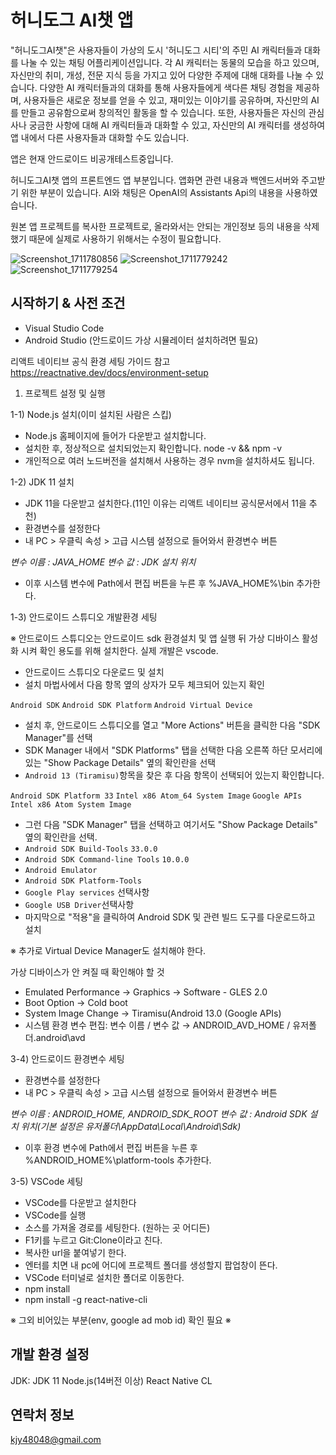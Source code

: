 # 허니도그 AI챗 앱

"허니도그AI챗"은 사용자들이 가상의 도시 '허니도그 시티'의 주민 AI 캐릭터들과 대화를 나눌 수 있는 채팅 어플리케이션입니다. 
각 AI 캐릭터는 동물의 모습을 하고 있으며, 자신만의 취미, 개성, 전문 지식 등을 가지고 있어 다양한 주제에 대해 대화를 나눌 수 있습니다.
다양한 AI 캐릭터들과의 대화를 통해 사용자들에게 색다른 채팅 경험을 제공하며, 사용자들은 새로운 정보를 얻을 수 있고, 재미있는 이야기를 공유하며, 자신만의 AI를 만들고 공유함으로써 창의적인 활동을 할 수 있습니다. 
또한, 사용자들은 자신의 관심사나 궁금한 사항에 대해 AI 캐릭터들과 대화할 수 있고, 자신만의 AI 캐릭터를 생성하여 앱 내에서 다른 사용자들과 대화할 수도 있습니다. 

앱은 현재 안드로이드 비공개테스트중입니다.

허니도그AI챗 앱의 프론트엔드 앱 부분입니다.
앱화면 관련 내용과 백엔드서버와 주고받기 위한 부분이 있습니다.
AI와 채팅은 OpenAI의 Assistants Api의 내용을 사용하였습니다.

원본 앱 프로젝트를 복사한 프로젝트로, 올라와서는 안되는 개인정보 등의 내용을 삭제했기 때문에 실제로 사용하기 위해서는 수정이 필요합니다.

![Screenshot_1711780856](https://github.com/kjy48048/honeydog-aichat-server/assets/55000077/4b4f001d-d74e-4d3a-9fe8-fe1aecd5da85)
![Screenshot_1711779242](https://github.com/kjy48048/honeydog-aichat-server/assets/55000077/993814fe-a526-4c8e-8acf-172d4b85ffa5)
![Screenshot_1711779254](https://github.com/kjy48048/honeydog-aichat-server/assets/55000077/4079eb13-8743-4e04-b251-b6ffcb19eda6)

## 시작하기 & 사전 조건

- Visual Studio Code
- Android Studio (안드로이드 가상 시뮬레이터 설치하려면 필요)

리액트 네이티브 공식 환경 세팅 가이드 참고
https://reactnative.dev/docs/environment-setup

1. 프로젝트 설정 및 실행

1-1) Node.js 설치(이미 설치된 사람은 스킵)

- Node.js 홈페이지에 들어가 다운받고 설치합니다.
- 설치한 후, 정상적으로 설치되었는지 확인합니다. node -v && npm -v
- 개인적으로 여러 노드버전을 설치해서 사용하는 경우 nvm을 설치하셔도 됩니다.

1-2) JDK 11 설치

- JDK 11을 다운받고 설치한다.(11인 이유는 리액트 네이티브 공식문서에서 11을 추천)
- 환경변수를 설정한다
- 내 PC > 우클릭 속성 > 고급 시스템 설정으로 들어와서 환경변수 버튼

*변수 이름 : JAVA_HOME*
*변수 값 : JDK 설치 위치*

- 이후 시스템 변수에 Path에서 편집 버튼을 누른 후 %JAVA_HOME%\bin 추가한다.

1-3) 안드로이드 스튜디오 개발환경 세팅

※ 안드로이드 스튜디오는 안드로이드 sdk 환경설치 및 앱 실행 뒤 가상 디바이스 활성화 시켜 확인 용도를 위해 설치한다. 실제 개발은 vscode.

- 안드로이드 스튜디오 다운로드 및 설치
- 설치 마법사에서 다음 항목 옆의 상자가 모두 체크되어 있는지 확인

`Android SDK`
`Android SDK Platform`
`Android Virtual Device`

- 설치 후, 안드로이드 스튜디오를 열고 "More Actions" 버튼을 클릭한 다음 "SDK Manager"를 선택
- SDK Manager 내에서 "SDK Platforms" 탭을 선택한 다음 오른쪽 하단 모서리에 있는 "Show Package Details" 옆의 확인란을 선택
- `Android 13 (Tiramisu)`항목을 찾은 후 다음 항목이 선택되어 있는지 확인합니다.

`Android SDK Platform 33`
`Intel x86 Atom_64 System Image`
`Google APIs Intel x86 Atom System Image`

- 그런 다음 "SDK Manager" 탭을 선택하고 여기서도 "Show Package Details" 옆의 확인란을 선택.
- `Android SDK Build-Tools` `33.0.0`
- `Android SDK Command-line Tools` `10.0.0`
- `Android Emulator`
- `Android SDK Platform-Tools`
- `Google Play services` 선택사항
- `Google USB Driver`선택사항
- 마지막으로 "적용"을 클릭하여 Android SDK 및 관련 빌드 도구를 다운로드하고 설치

※ 추가로 Virtual Device Manager도 설치해야 한다.

가상 디바이스가 안 켜질 때 확인해야 할 것

- Emulated Performance → Graphics → Software - GLES 2.0
- Boot Option → Cold boot
- System Image Change → Tiramisu(Android 13.0 (Google APIs)
- 시스템 환경 변수 편집: 변수 이름 / 변수 값 → ANDROID_AVD_HOME / 유저폴더\.android\avd

3-4) 안드로이드 환경변수 세팅

- 환경변수를 설정한다
- 내 PC > 우클릭 속성 > 고급 시스템 설정으로 들어와서 환경변수 버튼

*변수 이름 : ANDROID_HOME, ANDROID_SDK_ROOT*
*변수 값 : Android SDK 설치 위치(기본 설정은 유저폴더\AppData\Local\Android\Sdk)*
- 이후 환경 변수에 Path에서 편집 버튼을 누른 후 %ANDROID_HOME%\platform-tools 추가한다.

3-5) VSCode 세팅

- VSCode를 다운받고 설치한다
- VSCode를 실행
- 소스를 가져올 경로를 세팅한다. (원하는 곳 어디든)
- F1키를 누르고 Git:Clone이라고 친다.
- 복사한 url을 붙여넣기 한다.
- 엔터를 치면 내 pc에 어디에 프로젝트 폴더를 생성할지 팝업창이 뜬다.
- VSCode 터미널로 설치한 폴더로 이동한다.
- npm install
- npm install -g react-native-cli

※ 그외 비어있는 부분(env, google ad mob id) 확인 필요 ※

## 개발 환경 설정
JDK: JDK 11
Node.js(14버전 이상)
React Native CL
## 연락처 정보

kjy48048@gmail.com
